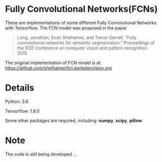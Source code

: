 # Fully Convolutional Networks(FCNs)

These are implementations of some different Fully Convolutional Networks with Tensorflow. The FCN model was proposed in the paper
>Long, Jonathan, Evan Shelhamer, and Trevor Darrell. "Fully convolutional networks for semantic segmentation." Proceedings of the IEEE conference on computer vision and pattern recognition. 2015.

The original implementation of FCN model is at: <https://github.com/shelhamer/fcn.berkeleyvision.org>


# Details

Python: 3.6

Tensorflow: 1.8.0

Some other packages are required, including: **numpy**, **scipy**, **pillow**.

# Note

The code is still being developed ...

